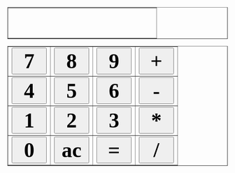 
<html lang="en">
<style type="text/css">
button{
	width:80px;font-weight:bold;font-size:48px;font-family:"Times New Roman";
}


</style>
<script type="text/javascrip">

</script>
<head>
<meta charset="UTF-8">
<title>計算機</title>
<script type="text/javascript">
var x = "";
var y = "";
var z = "";
function zero(){
	var print = window.document.getElementById("table1")
	if(x!=0){
		x = x+"0"
	}else{
		x = x
	}
	print.innerHTML=x
}
function one(){
	var print = window.document.getElementById("table1")
	x = x+"1"
	print.innerHTML=x
	}
	function two(){
	var print = window.document.getElementById("table1")
	x = x+"2"
	print.innerHTML=x
}
function three(){
	var print = window.document.getElementById("table1")
	x = x+"3"
	print.innerHTML=x
	}
	function four(){
	var print = window.document.getElementById("table1")
	x = x+"4"
	print.innerHTML=x
}
function five(){
	var print = window.document.getElementById("table1")
	x = x+"5"
	print.innerHTML=x
	}
	function six(){
	var print = window.document.getElementById("table1")
	x = x+"6"
	print.innerHTML=x
}
function seven(){
	var print = window.document.getElementById("table1")
	x = x+"7"
	print.innerHTML=x
	}
	function eight(){
	var print = window.document.getElementById("table1")
	x = x+"8"
	print.innerHTML=x
}
function nine(){
	var print = window.document.getElementById("table1")
	x = x+"9"
	print.innerHTML=x
}

function add(){
	var print = window.document.getElementById("table1")
	print.innerHTML=""
	z = "+"
	y = x
	x = ""
}
function sub(){
	var print = window.document.getElementById("table1")
	print.innerHTML=""
	z = "-"
	y = x
	x = ""
}
function mul(){
	var print = window.document.getElementById("table1")
	print.innerHTML=""
	z = "*"
	y = x
	x = ""
}
function div(){
	var print = window.document.getElementById("table1")
	print.innerHTML=""
	z = "/"
	y = x
	x = ""
}
function ac(){
	var print = window.document.getElementById("table1")
	print.innerHTML=""
	x =""
	y =""
	z =""
}
function equal(){
	var print = window.document.getElementById("table1")
	y = Number(y)
	x = Number(x)
	if(z=="+"){
		print.innerHTML=y+x
		x = y+x
	}	
	if(z=="-"){
		print.innerHTML=y-x
		x = y-x
	}
	if(z=="*"){
		print.innerHTML=y*x
		x = y*x
	}
	if(z=="/"){
		print.innerHTML=y/x
		x = y/x
	}
}

</script>
</head>
<body>
	<table border = "1">
		<tr>
			<td style = width:329px;padding:5px;font-size:56px;height:70px><span id="table1"></span></td>
		</tr>
	</table>
	<table border = "1">
		<tr>
			<td><button onclick="seven();">7</button></td>
			<td><button onclick="eight();">8</button></td>
			<td><button onclick="nine();">9</button></td>
			<td><button onclick="add();">+</button></td>
		</tr>
		<tr>
			<td><button onclick="four();">4</button></td>
			<td><button onclick="five();">5</button></td>
			<td><button onclick="six();">6</button></td>
			<td><button onclick="sub();">-</button></td>
		</tr>
		<tr>
			<td><button onclick="one()">1</button></td>
			<td><button onclick="two();">2</button></td>
			<td><button onclick="three();">3</button></td>
			<td><button onclick="mul()">*</button></td>
		</tr>
		<tr>
			<td><button onclick="zero();">0</button></td>
			<td><button onclick="ac();">ac</button></td>
			<td><button onclick="equal();">=</button></td>
			<td><button onclick="div();">/</button></td>
		</tr>
	</table>
</body>
</html>
